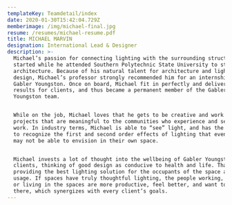 ```yaml
---
templateKey: Teamdetail/index
date: 2020-01-30T15:42:04.729Z
memberimage: /img/michael-final.jpg
resume: /resumes/michael-resume.pdf
title: MICHAEL MARVIN
designation: International Lead & Designer
description: >-
  Michael’s passion for connecting lighting with the surrounding structure
  started while he attended Southern Polytechnic State University to study
  architecture. Because of his natural talent for architecture and lighting
  design, Michael’s professor strongly recommended him for an internship with
  Gabler Youngston. Once on board, Michael fit in perfectly and delivered great
  results for clients, and thus became a permanent member of the Gabler
  Youngston team.


  While on the job, Michael loves that he gets to be creative and work on
  projects that are meaningful to the communities who experience and see his
  work. In industry terms, Michael is able to “see” light, and has the ability
  to recognize the first and second order effects of lighting that even clients
  may not be able to envision in their own space.


  Michael invests a lot of thought into the wellbeing of Gabler Youngston’s
  clients, thinking of good design as conducive to health and life. That means
  providing the best lighting solution for the occupants of the space and its
  usage. If spaces have truly thoughtful lighting, the people working, visiting,
  or living in the spaces are more productive, feel better, and want to stay
  there, which synergizes with every client’s goals.
---
```


